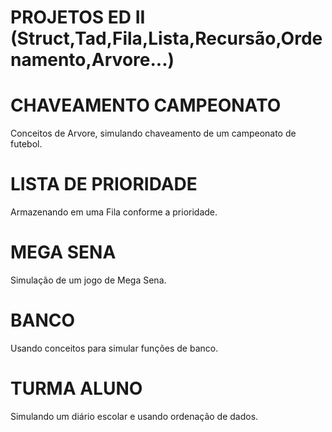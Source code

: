 # PROJETOS ED II (Struct,Tad,Fila,Lista,Recursão,Ordenamento,Arvore...)

# CHAVEAMENTO CAMPEONATO
Conceitos de Arvore, simulando chaveamento de um campeonato de futebol.

# LISTA DE PRIORIDADE
Armazenando em uma Fila conforme a prioridade.

# MEGA SENA
Simulação de um jogo de Mega Sena. 

# BANCO
Usando conceitos para simular funções de banco. 

# TURMA ALUNO
Simulando um diário escolar e usando ordenação de dados.
